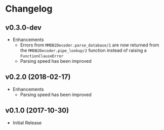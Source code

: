 # Changelog

## v0.3.0-dev

- Enhancements
    - Errors from `MMDB2Decoder.parse_database/1` are now returned
      from the `MMDB2Decoder.pipe_lookup/2` function instead of
      raising a `FunctionClauseError`
    - Parsing speed has been improved

## v0.2.0 (2018-02-17)

- Enhancements
    - Parsing speed has been improved

## v0.1.0 (2017-10-30)

- Initial Release
